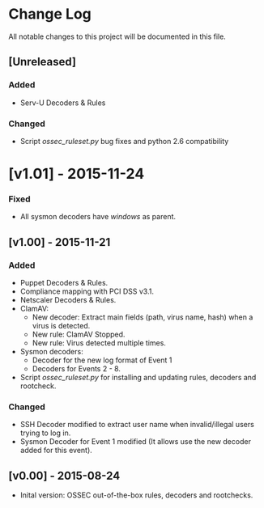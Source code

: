 # Change Log
All notable changes to this project will be documented in this file.

## [Unreleased]
### Added
- Serv-U Decoders & Rules
### Changed
- Script *ossec_ruleset.py* bug fixes and python 2.6 compatibility
# [v1.01] - 2015-11-24
### Fixed
- All sysmon decoders have *windows* as parent.

## [v1.00] - 2015-11-21
### Added
- Puppet Decoders & Rules.
- Compliance mapping with PCI DSS v3.1.
- Netscaler Decoders & Rules.
- ClamAV:
	- New decoder: Extract main fields (path, virus name, hash) when a virus is detected.
	- New rule: ClamAV Stopped.
	- New rule: Virus detected multiple times.
- Sysmon decoders: 
	- Decoder for the new log format of Event 1
	- Decoders for Events 2 - 8.
- Script *ossec_ruleset.py* for installing and updating rules, decoders and rootcheck.

### Changed
- SSH Decoder modified to extract user name when invalid/illegal users trying to log in.
- Sysmon Decoder for Event 1 modified (It allows use the new decoder added for this event).

## [v0.00] - 2015-08-24
- Inital version: OSSEC out-of-the-box rules, decoders and rootchecks.
